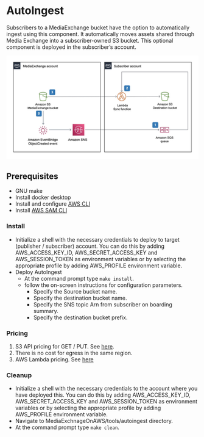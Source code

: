 # AutoIngest

Subscribers to a MediaExchange bucket have the option to automatically ingest using this component. It automatically moves assets shared through Media Exchange into a subscriber-owned S3 bucket. This optional component is deployed in the subscriber’s account.

![Architecture](images/autoingest.jpeg)


## Prerequisites
* GNU make
* Install docker desktop
* Install and configure [AWS CLI](https://docs.aws.amazon.com/cli/latest/userguide/cli-chap-install.html)
* Install [AWS SAM CLI](https://docs.aws.amazon.com/serverless-application-model/latest/developerguide/serverless-sam-cli-install.html)


### Install
* Initialize a shell with the necessary credentials to deploy to target (publisher / subscriber) account. You can do this by adding AWS_ACCESS_KEY_ID, AWS_SECRET_ACCESS_KEY and AWS_SESSION_TOKEN as environment variables or by selecting the appropriate profile by adding AWS_PROFILE environment variable.
* Deploy AutoIngest
  * At the command prompt type `make install`.
  * follow the on-screen instructions for configuration parameters.
    * Specify the Source bucket name.
    * Specify the destination bucket name.
    * Specify the SNS topic Arn from subscriber on boarding summary.
    * Specify the destination bucket prefix.


### Pricing

1. S3 API pricing for GET / PUT. See [here](https://aws.amazon.com/s3/pricing/).
1. There is no cost for egress in the same region.
1. AWS Lambda pricing. See [here](https://aws.amazon.com/lambda/pricing/)


### Cleanup

* Initialize a shell with the necessary credentials to the account where you have deployed this. You can do this by adding AWS_ACCESS_KEY_ID, AWS_SECRET_ACCESS_KEY and AWS_SESSION_TOKEN as environment variables or by selecting the appropriate profile by adding AWS_PROFILE environment variable.
* Navigate to MediaExchnageOnAWS/tools/autoingest directory.
* At the command prompt type `make clean`.
